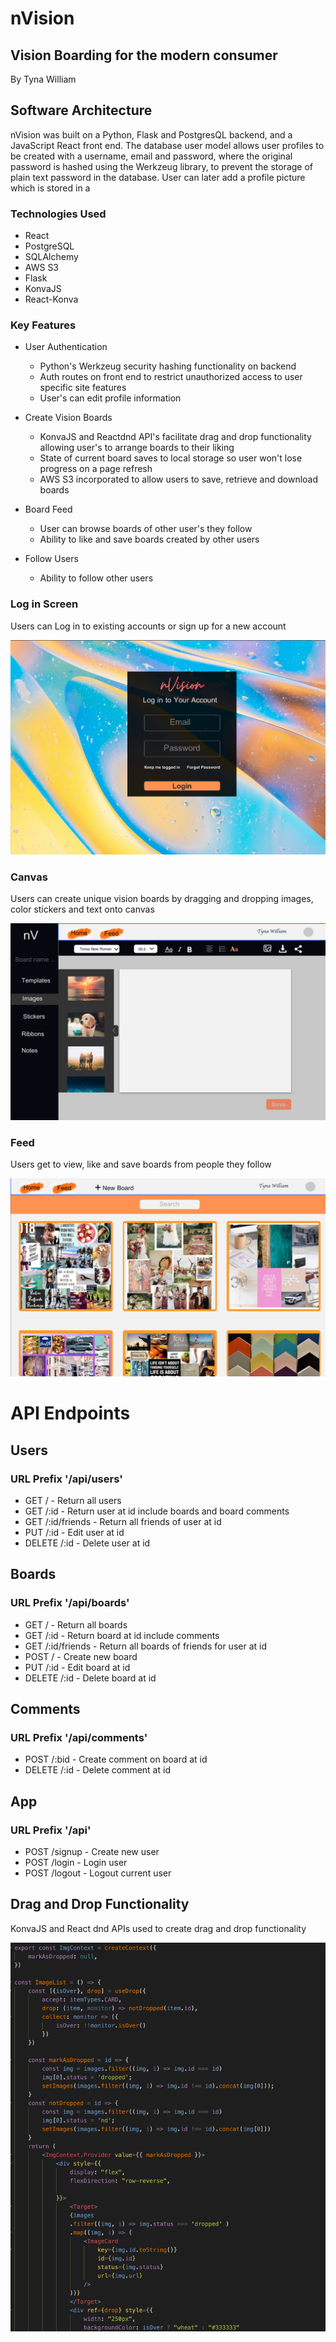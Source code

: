 # nVision 
## Vision Boarding for the modern consumer
By Tyna William

## Software Architecture
  nVision was built on a Python, Flask and PostgresQL backend, and a JavaScript React front end. The database user model allows user profiles to be created with a username, email and password, where the original password is hashed using the Werkzeug library, to prevent the storage of plain text password in the database. User can later add a profile picture which is stored in a
  
### Technologies Used
  - React
  - PostgreSQL
  - SQLAlchemy
  - AWS S3
  - Flask
  - KonvaJS
  - React-Konva
  
### Key Features
  - User Authentication
    - Python's Werkzeug security hashing functionality on backend
    - Auth routes on front end to restrict unauthorized access to user specific site features
    - User's can edit profile information
  
  - Create Vision Boards
    - KonvaJS and Reactdnd API's facilitate drag and drop functionality allowing user's to arrange boards to their liking
    - State of current board saves to local storage so user won't lose progress on a page refresh
    - AWS S3 incorporated to allow users to save, retrieve and download boards 
    
  - Board Feed
    - User can browse boards of other user's they follow
    - Ability to like and save boards created by other users
  
  - Follow Users
    - Ability to follow other users

### Log in Screen
Users can Log in to existing accounts or sign up for a new account

![Login Screen](https://raw.githubusercontent.com/tynawilliam/nVision/master/Documentation/Pages/Login%20Screen.png)

### Canvas
Users can create unique vision boards by dragging and dropping images, color stickers and text onto canvas

![Canvas](https://raw.githubusercontent.com/tynawilliam/nVision/master/Documentation/Pages/canvasW%3AMenu.png)

### Feed
Users get to view, like and save boards from people they follow

![Feed](https://raw.githubusercontent.com/tynawilliam/nVision/master/Documentation/Pages/HomePage.png)


# API Endpoints
## Users
### URL Prefix '/api/users'
- GET / - Return all users
- GET /:id - Return user at id include boards and board comments
- GET /:id/friends - Return all friends of user at id
- PUT /:id - Edit user at id
- DELETE /:id - Delete user at id

## Boards
### URL Prefix '/api/boards'
- GET / - Return all boards
- GET /:id - Return board at id include comments
- GET /:id/friends - Return all boards of friends for user at id
- POST / - Create new board
- PUT /:id - Edit board at id
- DELETE /:id - Delete board at id

## Comments
### URL Prefix '/api/comments'
- POST /:bid - Create comment on board at id
- DELETE /:id - Delete comment at id

## App
### URL Prefix '/api'
- POST /signup - Create new user
- POST /login - Login user
- POST /logout - Logout current user

## Drag and Drop Functionality
KonvaJS and React dnd APIs used to create drag and drop functionality

![Drag n Drop](https://raw.githubusercontent.com/tynawilliam/nVision/master/Documentation/Screen%20Shot%202020-11-13%20at%2011.53.58%20AM.png)
